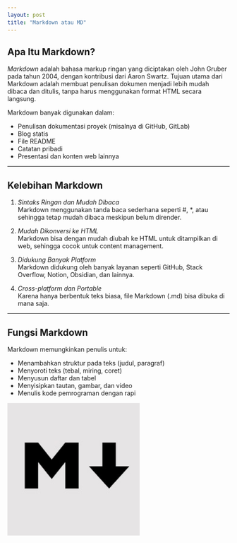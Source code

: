 ```yaml
---
layout: post
title: "Markdown atau MD"
---
```


## Apa Itu Markdown?

*Markdown* adalah bahasa markup ringan yang diciptakan oleh John Gruber pada tahun 2004, dengan kontribusi dari Aaron Swartz. Tujuan utama dari Markdown adalah membuat penulisan dokumen menjadi lebih mudah dibaca dan ditulis, tanpa harus menggunakan format HTML secara langsung.

Markdown banyak digunakan dalam:

- Penulisan dokumentasi proyek (misalnya di GitHub, GitLab)
- Blog statis
- File README
- Catatan pribadi
- Presentasi dan konten web lainnya

---

## Kelebihan Markdown

1. *Sintaks Ringan dan Mudah Dibaca*  
   Markdown menggunakan tanda baca sederhana seperti #, *, atau []() sehingga tetap mudah dibaca meskipun belum dirender.

2. *Mudah Dikonversi ke HTML*  
   Markdown bisa dengan mudah diubah ke HTML untuk ditampilkan di web, sehingga cocok untuk content management.

3. *Didukung Banyak Platform*  
   Markdown didukung oleh banyak layanan seperti GitHub, Stack Overflow, Notion, Obsidian, dan lainnya.

4. *Cross-platform dan Portable*  
   Karena hanya berbentuk teks biasa, file Markdown (.md) bisa dibuka di mana saja.

---

## Fungsi Markdown

Markdown memungkinkan penulis untuk:

- Menambahkan struktur pada teks (judul, paragraf)
- Menyoroti teks (tebal, miring, coret)
- Menyusun daftar dan tabel
- Menyisipkan tautan, gambar, dan video
- Menulis kode pemrograman dengan rapi

<img src="/assets/images/markdown.jpg" style="width: 300px; height: auto;">